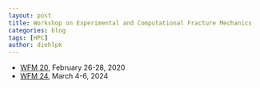 ```yaml
---
layout: post
title: Workshop on Experimental and Computational Fracture Mechanics
categories: blog
tags: [HPC]
author: diehlpk
---
```


* [WFM 20](http://wfm2020.usacm.org/), February 26-28, 2020 
* [WFM 24](https://wfm2024.usacm.org/), March 4-6, 2024
